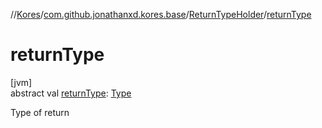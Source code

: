 //[Kores](../../../index.md)/[com.github.jonathanxd.kores.base](../index.md)/[ReturnTypeHolder](index.md)/[returnType](return-type.md)

# returnType

[jvm]\
abstract val [returnType](return-type.md): [Type](https://docs.oracle.com/javase/8/docs/api/java/lang/reflect/Type.html)

Type of return
